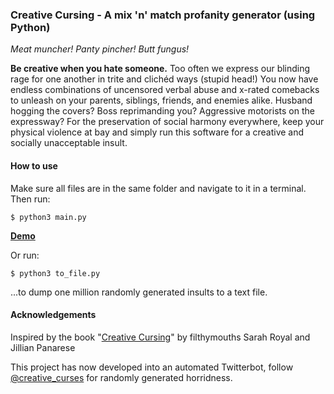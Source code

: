 ### Creative Cursing - A mix 'n' match profanity generator (using Python)
*Meat muncher! Panty pincher! Butt fungus!*

**Be creative when you hate someone.** Too often we express our blinding rage for one another in trite and clichéd
ways (stupid head!) You now have endless combinations of uncensored verbal abuse and x-rated comebacks to unleash on your parents, siblings, friends, and enemies alike.
Husband hogging the covers? Boss reprimanding you? Aggressive motorists on the expressway? For the preservation of social harmony everywhere, keep your physical violence at bay and simply run this software for a creative and socially unacceptable insult.<BR>

#### How to use

Make sure all files are in the same folder and navigate to it in a terminal. Then run:

`$ python3 main.py`

[**Demo**](https://twitter.com/notmattjani/status/1303294341155356673)

Or run:

`$ python3 to_file.py`

...to dump one million randomly generated insults to a text file.

#### Acknowledgements
Inspired by the book "[Creative Cursing](https://www.amazon.co.uk/Creative-Cursing-Profanity-Generator-CREATIVE/dp/B00QPC520A/ref=sr_1_1)" by filthymouths Sarah Royal and Jillian Panarese

This project has now developed into an automated Twitterbot, follow [@creative_curses](https://twitter.com/creative_curses) for randomly generated horridness.
